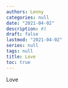 ```yaml
---
authors: Lenny
categories: null
date: "2021-04-02"
description: #1
draft: false
lastmod: "2021-04-02"
series: null
tags: null
title: Love
toc: true
---
```




<!--more-->

Love